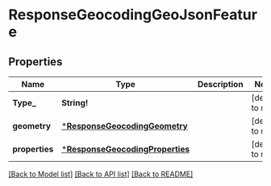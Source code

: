 # ResponseGeocodingGeoJsonFeature

## Properties
Name | Type | Description | Notes
------------ | ------------- | ------------- | -------------
**Type_** | **String!** |  | [default to null]
**geometry** | [***ResponseGeocodingGeometry**](ResponseGeocodingGeometry.md) |  | [default to null]
**properties** | [***ResponseGeocodingProperties**](ResponseGeocodingProperties.md) |  | [default to null]

[[Back to Model list]](../README.md#documentation-for-models) [[Back to API list]](../README.md#documentation-for-api-endpoints) [[Back to README]](../README.md)


